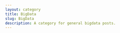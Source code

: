 ```yaml
---
layout: category
title: BigData
slug: BigData
description: A category for general bigdata posts.
---
```


